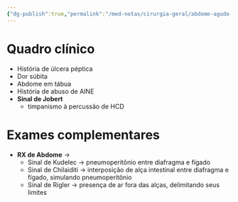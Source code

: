 ```yaml
---
{"dg-publish":true,"permalink":"/med-notas/cirurgia-geral/abdome-agudo-perfurativo/"}
---
```


# Quadro clínico
- História de úlcera péptica
- Dor súbita
- Abdome em tábua
- História de abuso de AINE
- **Sinal de Jobert**
	- timpanismo à percussão de HCD

# Exames complementares
- **RX de Abdome** -> 
	- Sinal de Kudelec -> pneumoperitônio entre diafragma e fígado
	- Sinal de Chilaiditi -> interposição de alça intestinal entre diafragma e fígado, simulando pneumoperitônio
	- Sinal de Rigler -> presença de ar fora das alças, delimitando seus limites